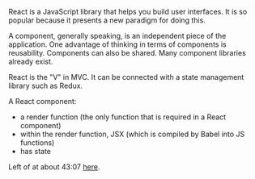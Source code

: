 React is a JavaScript library that helps you build user interfaces. It is so popular because it presents a new paradigm for doing this.

A component, generally speaking, is an independent piece of the application. One advantage of thinking in terms of components is reusability. Components can also be shared. Many component libraries already exist.

React is the "V" in MVC. It can be connected with a state management library such as Redux.

A React component:

* a render function (the only function that is required in a React component)
* within the render function, JSX (which is compiled by Babel into JS functions)
* has state

Left of at about 43:07 [here](https://www.youtube.com/watch?v=kzcyGNsj858).
